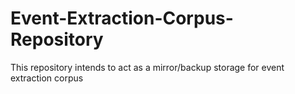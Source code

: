 # Event-Extraction-Corpus-Repository
This repository intends to act as a mirror/backup storage for event extraction corpus
